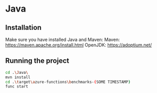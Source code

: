 # Java

## Installation
Make sure you have installed Java and Maven:
Maven: https://maven.apache.org/install.html
OpenJDK: https://adoptium.net/


## Running the project
```bash
cd .\Java\
mvn install
cd .\target\azure-functions\benchmarks-(SOME TIMESTAMP)
func start
```